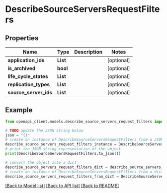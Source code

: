 # DescribeSourceServersRequestFilters


## Properties

Name | Type | Description | Notes
------------ | ------------- | ------------- | -------------
**application_ids** | **List** |  | [optional] 
**is_archived** | **bool** |  | [optional] 
**life_cycle_states** | **List** |  | [optional] 
**replication_types** | **List** |  | [optional] 
**source_server_ids** | **List** |  | [optional] 

## Example

```python
from openapi_client.models.describe_source_servers_request_filters import DescribeSourceServersRequestFilters

# TODO update the JSON string below
json = "{}"
# create an instance of DescribeSourceServersRequestFilters from a JSON string
describe_source_servers_request_filters_instance = DescribeSourceServersRequestFilters.from_json(json)
# print the JSON string representation of the object
print(DescribeSourceServersRequestFilters.to_json())

# convert the object into a dict
describe_source_servers_request_filters_dict = describe_source_servers_request_filters_instance.to_dict()
# create an instance of DescribeSourceServersRequestFilters from a dict
describe_source_servers_request_filters_from_dict = DescribeSourceServersRequestFilters.from_dict(describe_source_servers_request_filters_dict)
```
[[Back to Model list]](../README.md#documentation-for-models) [[Back to API list]](../README.md#documentation-for-api-endpoints) [[Back to README]](../README.md)


